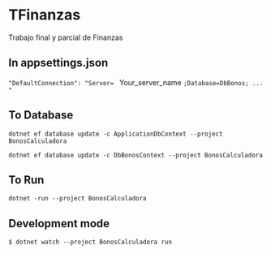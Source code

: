 # TFinanzas

Trabajo final y parcial de Finanzas

## In appsettings.json

``"DefaultConnection": "Server= `` Your_server_name
```;Database=DbBonos; ... "```

## To Database
```
dotnet ef database update -c ApplicationDbContext --project BonosCalculadora

dotnet ef database update -c DbBonosContext --project BonosCalculadora
```
## To Run
```
dotnet -run --project BonosCalculadora
```

## Development mode

```
$ dotnet watch --project BonosCalculadora run
```

